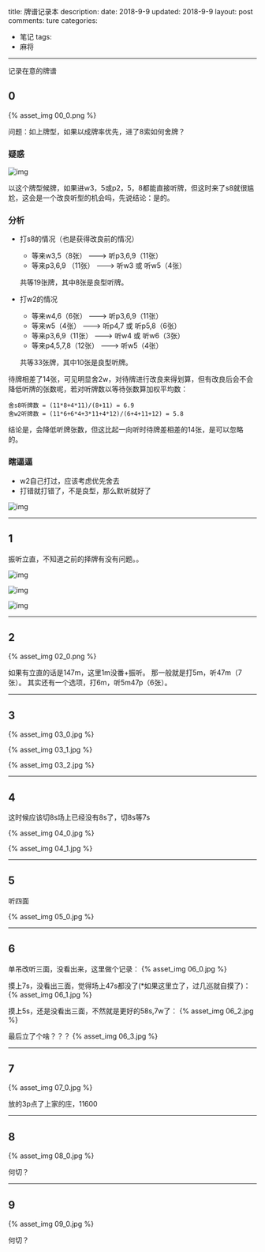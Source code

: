 title: 牌谱记录本
description: 
date: 2018-9-9
updated: 2018-9-9
layout: post
comments: ture
categories:
- 笔记
tags: 
- 麻将
---

记录在意的牌谱

<!--more-->

## 0

{% asset_img 00_0.png %}

问题：如上牌型，如果以成牌率优先，进了8索如何舍牌？

### 疑惑

![img](00_1.png)

以这个牌型候牌，如果进w3，5或p2，5，8都能直接听牌，但这时来了s8就很尴尬，这会是一个改良听型的机会吗，先说结论：是的。

### 分析

* 打s8的情况（也是获得改良前的情况）
    * 等来w3,5（8张）      ---> 听p3,6,9（11张）		
	* 等来p3,6,9 （11张）  ---> 听w3 或 听w5（4张）
	
    共等19张牌，其中8张是良型听牌。

* 打w2的情况
	* 等来w4,6（6张）      ---> 听p3,6,9（11张）
	* 等来w5（4张）        ---> 听p4,7 或 听p5,8（6张）
	* 等来p3,6,9（11张）   ---> 听w4 或 听w6（3张）
	* 等来p4,5,7,8（12张） ---> 听w5（4张）
	
    共等33张牌，其中10张是良型听牌。

待牌相差了14张，可见明显舍2w，对待牌进行改良来得划算，但有改良后会不会降低听牌的张数呢，若对听牌数以等待张数算加权平均数：

```none
舍s8听牌数 = (11*8+4*11)/(8+11) = 6.9
舍w2听牌数 = (11*6+6*4+3*11+4*12)/(6+4+11+12) = 5.8
```

结论是，会降低听牌张数，但这比起一向听时待牌差相差的14张，是可以忽略的。

### 瞎逼逼

* w2自己打过，应该考虑优先舍去
* 打错就打错了，不是良型，那么默听就好了

![img](00_2.png)

---

## 1

振听立直，不知道之前的择牌有没有问题。。

![img](01_2.png)

![img](01_0.png)

![img](01_1.png)

---

## 2

{% asset_img 02_0.png %}

如果有立直的话是147m，这里1m没番+振听。
那一般就是打5m，听47m（7张）。
其实还有一个选项，打6m，听5m47p（6张）。    

---

## 3

{% asset_img 03_0.jpg %}

{% asset_img 03_1.jpg %}

{% asset_img 03_2.jpg %}
 

---

## 4

这时候应该切8s场上已经没有8s了，切8s等7s

{% asset_img 04_0.jpg %}

{% asset_img 04_1.jpg %}


---

## 5

听四面

{% asset_img 05_0.jpg %}

---

## 6

单吊改听三面，没看出来，这里做个记录：
{% asset_img 06_0.jpg %}

摸上7s，没看出三面，觉得场上47s都没了(*如果这里立了，过几巡就自摸了)：
{% asset_img 06_1.jpg %}

摸上5s，还是没看出三面，不然就是更好的58s,7w了：
{% asset_img 06_2.jpg %}

最后立了个啥？？？
{% asset_img 06_3.jpg %}
 
---

## 7

{% asset_img 07_0.jpg %}

放的3p点了上家的庄，11600

---

## 8

{% asset_img 08_0.jpg %}

何切？

---

## 9

{% asset_img 09_0.jpg %}

何切？
